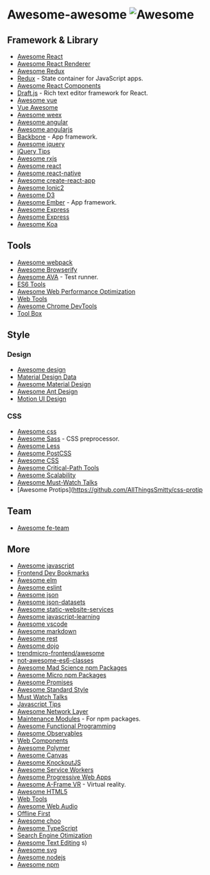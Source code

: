 # Awesome-awesome  ![Awesome](https://cdn.rawgit.com/sindresorhus/awesome/d7305f38d29fed78fa85652e3a63e154dd8e8829/media/badge.svg)


## Framework & Library

* [Awesome React](https://github.com/enaqx/awesome-react)
* [Awesome React Renderer](https://github.com/chentsulin/awesome-react-renderer)
* [Awesome Redux](https://github.com/xgrommx/awesome-redux)
* [Redux](https://github.com/brillout/awesome-redux) - State container for JavaScript apps.
* [Awesome React Components](https://github.com/brillout/awesome-react-components)
* [Draft.js](https://github.com/nikgraf/awesome-draft-js) - Rich text editor framework for React.
* [Awesome vue](https://github.com/vuejs/awesome-vue)
* [Vue Awesome](https://github.com/Justineo/vue-awesome)
* [Awesome weex](https://github.com/joggerplus/awesome-weex)
* [Awesome angular](https://github.com/AngularClass/awesome-angular)
* [Awesome angularjs](https://github.com/gianarb/awesome-angularjs)
* [Backbone](https://github.com/sadcitizen/awesome-backbone) - App framework.
* [Awesome jquery](https://github.com/petk/awesome-jquery)
* [jQuery Tips](https://github.com/AllThingsSmitty/jquery-tips-everyone-should-know)
* [Awesome rxjs](https://github.com/ichpuchtli/awesome-rxjs)
* [Awesome react](https://github.com/enaqx/awesome-react)
* [Awesome react-native](https://github.com/jondot/awesome-react-native)
* [Awesome create-react-app](https://github.com/tuchk4/awesome-create-react-app)
* [Awesome Ionic2](https://github.com/candelibas/awesome-ionic2)
* [Awesome D3](https://github.com/wbkd/awesome-d3)
* [Awesome Ember](https://github.com/nmec/awesome-ember) - App framework.
* [Awesome Express](https://github.com/wabg/awesome-express)
* [Awesome Express](https://github.com/rajikaimal/awesome-express)
* [Awesome Koa](https://github.com/ellerbrock/awesome-koa)


## Tools

* [Awesome webpack](https://github.com/webpack-contrib/awesome-webpack)
* [Awesome Browserify](https://github.com/ungoldman/awesome-browserify) 
* [Awesome AVA](https://github.com/avajs/awesome-ava) - Test runner.
* [ES6 Tools](https://github.com/addyosmani/es6-tools)
* [Awesome Web Performance Optimization](https://github.com/davidsonfellipe/awesome-wpo)
* [Web Tools](https://github.com/lvwzhen/tools)
* [Awesome Chrome DevTools](https://github.com/ChromeDevTools/awesome-chrome-devtools)
* [Tool Box](https://github.com/phodal/toolbox)

## Style
### Design
* [Awesome design](https://github.com/gztchan/awesome-design)
* [Material Design Data](https://github.com/Luosunce/material-design-data)
* [Awesome Material Design](https://github.com/sachin1092/awesome-material)
* [Awesome Ant Design](https://github.com/websemantics/awesome-ant-design)
* [Motion UI Design](https://github.com/fliptheweb/motion-ui-design)
### CSS
* [Awesome css](https://github.com/sotayamashita/awesome-css)
* [Awesome Sass](https://github.com/Famolus/awesome-sass) - CSS preprocessor.
* [Awesome Less](https://github.com/LucasBassetti/awesome-less)
* [Awesome PostCSS](https://github.com/jjaderg/awesome-postcss)
* [Awesome CSS](https://github.com/sotayamashita/awesome-css)
* [Awesome Critical-Path Tools](https://github.com/addyosmani/critical-path-css-tools)
* [Awesome Scalability](https://github.com/davidtheclark/scalable-css-reading-list)
* [Awesome Must-Watch Talks](https://github.com/AllThingsSmitty/must-watch-css)
* [Awesome Protips](https://github.com/AllThingsSmitty/css-protip

## Team
* [Awesome fe-team](https://github.com/mdluo/awesome-fe-team)

## More
* [Awesome javascript](https://github.com/sorrycc/awesome-javascript)
* [Frontend Dev Bookmarks](https://github.com/dypsilon/frontend-dev-bookmarks)
* [Awesome elm](https://github.com/isRuslan/awesome-elm)
* [Awesome eslint](https://github.com/dustinspecker/awesome-eslint)
* [Awesome json](https://github.com/burningtree/awesome-json)
* [Awesome json-datasets](https://github.com/jdorfman/awesome-json-datasets)
* [Awesome static-website-services](https://github.com/aharris88/awesome-static-website-services)
* [Awesome javascript-learning](https://github.com/micromata/awesome-javascript-learning)
* [Awesome vscode](https://github.com/viatsko/awesome-vscode)
* [Awesome markdown](https://github.com/BubuAnabelas/awesome-markdown)
* [Awesome rest](https://github.com/marmelab/awesome-rest)
* [Awesome dojo](https://github.com/petk/awesome-dojo)
* [trendmicro-frontend/awesome](https://github.com/trendmicro-frontend/awesome)
* [not-awesome-es6-classes](https://github.com/joshburgess/not-awesome-es6-classes)
* [Awesome Mad Science npm Packages](https://github.com/feross/awesome-mad-science)
* [Awesome Micro npm Packages](https://github.com/parro-it/awesome-micro-npm-packages)
* [Awesome Promises](https://github.com/wbinnssmith/awesome-promises)
* [Awesome Standard Style](https://github.com/feross/awesome-standard)
* [Must Watch Talks](https://github.com/bolshchikov/js-must-watch)
* [Javascript Tips](https://github.com/loverajoel/jstips)
* [Awesome Network Layer](https://github.com/Kikobeats/awesome-network-js)
* [Maintenance Modules](https://github.com/maxogden/maintenance-modules) - For npm packages.
* [Awesome Functional Programming](https://github.com/stoeffel/awesome-fp-js)
* [Awesome Observables](https://github.com/sindresorhus/awesome-observables)
* [Web Components](https://github.com/mateusortiz/webcomponents-the-right-way)
* [Awesome Polymer](https://github.com/Granze/awesome-polymer)
* [Awesome Canvas](https://github.com/raphamorim/awesome-canvas)
* [Awesome KnockoutJS](https://github.com/dnbard/awesome-knockout)
* [Awesome Service Workers](https://github.com/TalAter/awesome-service-workers)
* [Awesome Progressive Web Apps](https://github.com/TalAter/awesome-progressive-web-apps)
* [Awesome A-Frame VR](https://github.com/aframevr/awesome-aframe) - Virtual reality.
* [Awesome HTML5](https://github.com/diegocard/awesome-html5)
* [Web Tools](https://github.com/lvwzhen/tools)
* [Awesome Web Audio](https://github.com/notthetup/awesome-webaudio)
* [Offline First](https://github.com/pazguille/offline-first)
* [Awesome choo](https://github.com/YerkoPalma/awesome-choo)
* [Awesome TypeScript](https://github.com/dzharii/awesome-typescript)
* [Search Engine Otimization](https://github.com/marcobiedermann/search-engine-optimization)
* [Awesome Text Editing](https://github.com/dok/awesome-text-editing)
s)
* [Awesome svg](https://github.com/willianjusten/awesome-svg)
* [Awesome nodejs](https://github.com/sindresorhus/awesome-nodejs)
* [Awesome npm](https://github.com/sindresorhus/awesome-npm)

